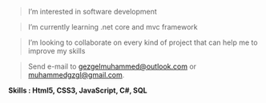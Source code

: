 >I’m interested in software development

>I’m currently learning .net core and mvc framework 

>I’m looking to collaborate on every kind of project that can help me to improve my skills

>Send e-mail to gezgelmuhammed@outlook.com or muhammedgzgl@gmail.com.

**Skills : Html5, CSS3, JavaScript, C#, SQL**

<!---
mhmmdgzgl/mhmmdgzgl is a ✨ special ✨ repository because its `README.md` (this file) appears on your GitHub profile.
You can click the Preview link to take a look at your changes.
--->
